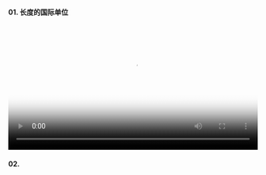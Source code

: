 #### 01. 长度的国际单位

<video preload="auto" poster="http://v2.leleketang.com/dat/ms/ph/k/thumb/20631.jpg" width = 100% hight = 100% src="http://vs.leleketang.com/dat/ms/ph/k/video/20631.mp4" controls></video>

#### 02. 